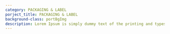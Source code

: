 ```yaml
---
category: PACKAGING & LABEL
porject_title: PACKAGING & LABEL
background-class: portBgImg
description: Lorem Ipsum is simply dummy text of the printing and typesetting industry. Lorem Ipsum is simply dummy text of the...
---
```

